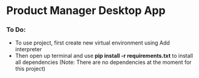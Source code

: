 # Product Manager Desktop App

<h3>To Do:</h3>

<ul>
  
<li>To use project, first create new virtual environment using Add interpreter</li>

<li>Then open up terminal and use <b>pip install -r requirements.txt</b> to install all dependencies (Note: There are no dependencies at the moment for this project)</li>

</ul>
